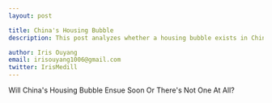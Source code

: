 ```yaml
---
layout: post

title: China's Housing Bubble 
description: This post analyzes whether a housing bubble exists in China with updated stastics and comments. 

author: Iris Ouyang
email: irisouyang1006@gmail.com
twitter: IrisMedill
---
```


Will China's Housing Bubble Ensue Soon Or There's Not One At All? 



<object width="420" height="315"
data="https://www.youtube.com/watch?v=g8_mWWApeB0">
</object>

